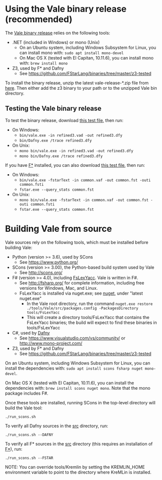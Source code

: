 # Using the Vale binary release (recommended)

The [Vale binary release](https://github.com/project-everest/vale/releases) relies on the following tools:

* .NET (included in Windows) or mono (Unix)
  * On an Ubuntu system, including Windows Subsystem for Linux, you can install mono with:
    ```sudo apt install mono-devel```
  * On Mac OS X (tested with El Capitan, 10.11.6), you can install mono with:
    ```brew install mono```
* Z3, used by F* and Dafny
  * See https://github.com/FStarLang/binaries/tree/master/z3-tested

To install the binary release, unzip the latest vale-release-*.zip file from [here](https://github.com/project-everest/vale/releases).
Then either add the z3 binary to your path or to the unzipped Vale bin directory.

## Testing the Vale binary release

To test the binary release, download [this test file](https://raw.githubusercontent.com/project-everest/vale/master/tools/Vale/test/refined3.vad),
then run:

* On Windows:
  * ```bin/vale.exe -in refined3.vad -out refined3.dfy```
  * ```bin/Dafny.exe /trace refined3.dfy```
* On Unix:
  * ```mono bin/vale.exe -in refined3.vad -out refined3.dfy```
  * ```mono bin/Dafny.exe /trace refined3.dfy```

If you have [F*](https://github.com/FStarLang/FStar) installed,
you can also download [this test file](https://raw.githubusercontent.com/project-everest/vale/master/tools/Vale/test/common.vaf),
then run:

* On Windows:
  * ```bin/vale.exe -fstarText -in common.vaf -out common.fst -outi common.fsti```
  * ```fstar.exe --query_stats common.fst```
* On Unix:
  * ```mono bin/vale.exe -fstarText -in common.vaf -out common.fst -outi common.fsti```
  * ```fstar.exe --query_stats common.fst```

# Building Vale from source

Vale sources rely on the following tools, which must be installed before building Vale:

* Python (version >= 3.6), used by SCons
  * See https://www.python.org/
* SCons (version >= 3.00), the Python-based build system used by Vale
  * See http://scons.org/
* F\# (version >= 4.0), including [FsLexYacc](http://fsprojects.github.io/FsLexYacc/).  Vale is written in F\#.
  * See http://fsharp.org/ for complete information, including free versions for Windows, Mac, and Linux.
  * FsLexYacc is installed via nuget.exe; see [nuget](https://www.nuget.org/), under "latest nuget.exe"
    * In the Vale root directory, run the command `nuget.exe restore ./tools/Vale/src/packages.config -PackagesDirectory tools/FsLexYacc`
    * This will create a directory tools/FsLexYacc that contains the FsLexYacc binaries; the build will expect to find these binaries in tools/FsLexYacc
* C\#, used by [Dafny](https://github.com/Microsoft/dafny/blob/master/INSTALL)
  * See https://www.visualstudio.com/vs/community/ or http://www.mono-project.com/
* Z3, used by F* and Dafny
  * See https://github.com/FStarLang/binaries/tree/master/z3-tested

On an Ubuntu system, including Windows Subsystem for Linux, you can install the dependencies with:
     ```sudo apt install scons fsharp nuget mono-devel```.

On Mac OS X (tested with El Capitan, 10.11.6), you can install the dependencies with:
    ```brew install scons nuget mono```.
Note that the mono package includes F\#.

Once these tools are installed, running SCons in the top-level directory will build the Vale tool:

```./run_scons.sh```

To verify all Dafny sources in the [src](./src) directory, run:

```./run_scons.sh --DAFNY```

To verify all F* sources in the [src](./src) directory (this requires an installation of [F*](https://github.com/FStarLang/FStar)), run:

```./run_scons.sh --FSTAR```

NOTE: You can override tools/Kremlin by setting the KREMLIN_HOME
environment variable to point to the directory where KreMLin is
installed.
